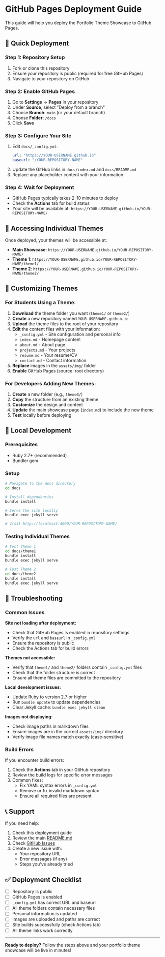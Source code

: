 # GitHub Pages Deployment Guide

This guide will help you deploy the Portfolio Theme Showcase to GitHub Pages.

## 🚀 Quick Deployment

### Step 1: Repository Setup
1. Fork or clone this repository
2. Ensure your repository is public (required for free GitHub Pages)
3. Navigate to your repository on GitHub

### Step 2: Enable GitHub Pages
1. Go to **Settings** → **Pages** in your repository
2. Under **Source**, select "Deploy from a branch"
3. Choose **Branch**: `main` (or your default branch)
4. Choose **Folder**: `/docs`
5. Click **Save**

### Step 3: Configure Your Site
1. Edit `docs/_config.yml`:
   ```yaml
   url: "https://YOUR-USERNAME.github.io"
   baseurl: "/YOUR-REPOSITORY-NAME"
   ```
2. Update the GitHub links in `docs/index.md` and `docs/README.md`
3. Replace any placeholder content with your information

### Step 4: Wait for Deployment
- GitHub Pages typically takes 2-10 minutes to deploy
- Check the **Actions** tab for build status
- Your site will be available at: `https://YOUR-USERNAME.github.io/YOUR-REPOSITORY-NAME/`

## 🎨 Accessing Individual Themes

Once deployed, your themes will be accessible at:
- **Main Showcase**: `https://YOUR-USERNAME.github.io/YOUR-REPOSITORY-NAME/`
- **Theme 1**: `https://YOUR-USERNAME.github.io/YOUR-REPOSITORY-NAME/theme1/`
- **Theme 2**: `https://YOUR-USERNAME.github.io/YOUR-REPOSITORY-NAME/theme2/`

## 📝 Customizing Themes

### For Students Using a Theme:
1. **Download** the theme folder you want (`theme1/` or `theme2/`)
2. **Create** a new repository named `YOUR-USERNAME.github.io`
3. **Upload** the theme files to the root of your repository
4. **Edit** the content files with your information:
   - `_config.yml` - Site configuration and personal info
   - `index.md` - Homepage content
   - `about.md` - About page
   - `projects.md` - Your projects
   - `resume.md` - Your resume/CV
   - `contact.md` - Contact information
5. **Replace** images in the `assets/img/` folder
6. **Enable** GitHub Pages (source: root directory)

### For Developers Adding New Themes:
1. **Create** a new folder (e.g., `theme3/`)
2. **Copy** the structure from an existing theme
3. **Customize** the design and content
4. **Update** the main showcase page (`index.md`) to include the new theme
5. **Test** locally before deploying

## 🔧 Local Development

### Prerequisites
- Ruby 2.7+ (recommended)
- Bundler gem

### Setup
```bash
# Navigate to the docs directory
cd docs

# Install dependencies
bundle install

# Serve the site locally
bundle exec jekyll serve

# Visit http://localhost:4000/YOUR-REPOSITORY-NAME/
```

### Testing Individual Themes
```bash
# Test Theme 1
cd docs/theme1
bundle install
bundle exec jekyll serve

# Test Theme 2
cd docs/theme2
bundle install
bundle exec jekyll serve
```

## 🐛 Troubleshooting

### Common Issues

**Site not loading after deployment:**
- Check that GitHub Pages is enabled in repository settings
- Verify the `url` and `baseurl` in `_config.yml`
- Ensure the repository is public
- Check the Actions tab for build errors

**Themes not accessible:**
- Verify that `theme1/` and `theme2/` folders contain `_config.yml` files
- Check that the folder structure is correct
- Ensure all theme files are committed to the repository

**Local development issues:**
- Update Ruby to version 2.7 or higher
- Run `bundle update` to update dependencies
- Clear Jekyll cache: `bundle exec jekyll clean`

**Images not displaying:**
- Check image paths in markdown files
- Ensure images are in the correct `assets/img/` directory
- Verify image file names match exactly (case-sensitive)

### Build Errors
If you encounter build errors:
1. Check the **Actions** tab in your GitHub repository
2. Review the build logs for specific error messages
3. Common fixes:
   - Fix YAML syntax errors in `_config.yml`
   - Remove or fix invalid markdown syntax
   - Ensure all required files are present

## 📞 Support

If you need help:
1. Check this deployment guide
2. Review the main [README.md](README.md)
3. Check [GitHub Issues](https://github.com/your-username/DAE-Demo/issues)
4. Create a new issue with:
   - Your repository URL
   - Error messages (if any)
   - Steps you've already tried

## ✅ Deployment Checklist

- [ ] Repository is public
- [ ] GitHub Pages is enabled
- [ ] `_config.yml` has correct URL and baseurl
- [ ] All theme folders contain necessary files
- [ ] Personal information is updated
- [ ] Images are uploaded and paths are correct
- [ ] Site builds successfully (check Actions tab)
- [ ] All theme links work correctly

---

**Ready to deploy?** Follow the steps above and your portfolio theme showcase will be live in minutes!